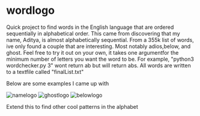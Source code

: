 # wordlogo

Quick project to find words in the English language that are ordered sequentially in alphabetical order.
This came from discovering that my name, Aditya, is almost alphabetically sequential. From a 355k list of words, ive only found a couple that are interesting. Most notably adios,below, and ghost. Feel free to try it out on your own, it takes one argumentfor the minimum number of letters you want the word to be. 
For example, "python3 wordchecker.py 3" wont return ab but will return abs. All words are written to a textfile called "finalList.txt"

Below are some examples I came up with

![namelogo](https://cloud.githubusercontent.com/assets/10662653/18811614/018dfc80-826b-11e6-86f1-6a3b80acee3b.png)
![ghostlogo](https://cloud.githubusercontent.com/assets/10662653/18811622/35e666e8-826b-11e6-8079-c95e7ee8f055.png)
![belowlogo](https://cloud.githubusercontent.com/assets/10662653/18811623/384b6348-826b-11e6-9cf0-a739e99e404a.png)

Extend this to find other cool patterns in the alphabet
